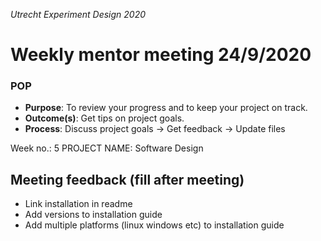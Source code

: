 *Utrecht Experiment Design 2020*

# Weekly mentor meeting 24/9/2020

### POP

+ **Purpose**: To review your progress and to keep your project on track.
+ **Outcome(s)**: Get tips on project goals.
+ **Process**: Discuss project goals → Get feedback → Update files

Week no.: 5
PROJECT NAME: Software Design 



## Meeting feedback (fill after meeting)

+ Link installation in readme
+ Add versions to installation guide
+ Add multiple platforms (linux windows etc) to installation guide
